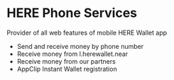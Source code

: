# HERE Phone Services

Provider of all web features of mobile HERE Wallet app

* Send and receive money by phone number
* Receive money from l.herewallet.near 
* Receive money from our partners
* AppClip Instant Wallet registration
  